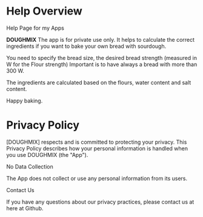 # Help Overview

Help Page for my Apps

**DOUGHMIX**
The app is for private use only. 
It helps to calculate the correct ingredients if you want to bake your own bread with sourdough.

You need to specify the bread size, the desired bread strength (measured in W for the Flour strength)
Important is to have always a bread with more than 300 W. 

The ingredients are calculated based on the flours, water content and salt content. 

Happy baking.


# Privacy Policy

[DOUGHMIX] respects and is committed to protecting your privacy. 
This Privacy Policy describes how your personal information is handled when you use DOUGHMIX (the "App").

No Data Collection

The App does not collect or use any personal information from its users.

Contact Us

If you have any questions about our privacy practices, please contact us at here at Github.
